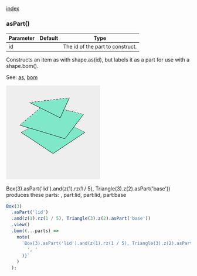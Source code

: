 [index](../../nb/api/index.md)
### asPart()
Parameter|Default|Type
---|---|---
id||The id of the part to construct.

Constructs an item as with shape.as(id), but labels it as a part for use with a shape.bom().

See: [as](../../nb/api/as.nb), [bom](#https://raw.githubusercontent.com/jsxcad/JSxCAD/master/nb/api/bom.md)

![Image](asPart.md.$2.png)

Box(3).asPart('lid').and(z(1).rz(1 / 5), Triangle(3).z(2).asPart('base')) produces these parts: , part:lid, part:lid, part:base

```JavaScript
Box(3)
  .asPart('lid')
  .and(z(1).rz(1 / 5), Triangle(3).z(2).asPart('base'))
  .view()
  .bom((...parts) =>
    note(
      `Box(3).asPart('lid').and(z(1).rz(1 / 5), Triangle(3).z(2).asPart('base')) produces these parts: ${parts.join(
        ', '
      )}`
    )
  );
```
